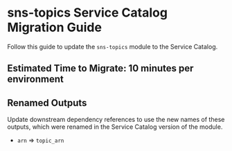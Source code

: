 # sns-topics Service Catalog Migration Guide

Follow this guide to update the `sns-topics` module to the Service Catalog.

## Estimated Time to Migrate: 10 minutes per environment

## Renamed Outputs

Update downstream dependency references to use the new names of these outputs, which were renamed in the Service Catalog version of the module.

- `arn` ⇒ `topic_arn`
